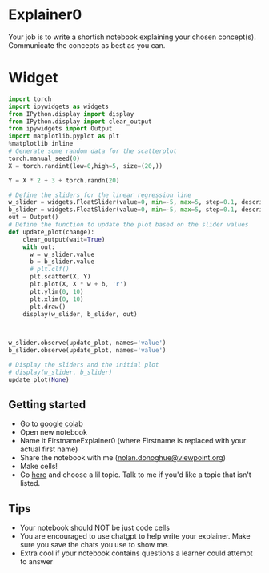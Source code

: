 # Explainer0

Your job is to write a shortish notebook explaining your chosen concept(s). Communicate the concepts as best as you can.


# Widget
```python
import torch
import ipywidgets as widgets
from IPython.display import display
from IPython.display import clear_output
from ipywidgets import Output
import matplotlib.pyplot as plt
%matplotlib inline
# Generate some random data for the scatterplot
torch.manual_seed(0)
X = torch.randint(low=0,high=5, size=(20,))

Y = X * 2 + 3 + torch.randn(20)

# Define the sliders for the linear regression line
w_slider = widgets.FloatSlider(value=0, min=-5, max=5, step=0.1, description='w')
b_slider = widgets.FloatSlider(value=0, min=-5, max=5, step=0.1, description='b')
out = Output()
# Define the function to update the plot based on the slider values
def update_plot(change):
    clear_output(wait=True)
    with out:
      w = w_slider.value
      b = b_slider.value
      # plt.clf()
      plt.scatter(X, Y)
      plt.plot(X, X * w + b, 'r')
      plt.ylim(0, 10)
      plt.xlim(0, 10)
      plt.draw()
    display(w_slider, b_slider, out)
    


w_slider.observe(update_plot, names='value')
b_slider.observe(update_plot, names='value')

# Display the sliders and the initial plot
# display(w_slider, b_slider)
update_plot(None)


```
## Getting started

* Go to [google colab](https://colab.research.google.com)
* Open new notebook
* Name it FirstnameExplainer0 (where Firstname is replaced with your actual first name)
* Share the notebook with me (nolan.donoghue@viewpoint.org)
* Make cells!
* Go [here](https://docs.google.com/spreadsheets/d/1oZ4ZAtPQ9-fkB8_r6QfIMmAdO4iFZCZhmdSenTunu-8/edit?usp=sharing) and choose a lil topic. Talk to me if you'd like a topic that isn't listed.

## Tips
* Your notebook should NOT be just code cells
* You are encouraged to use chatgpt to help write your explainer. Make sure you save the chats you use to show me.
* Extra cool if your notebook contains questions a learner could attempt to answer